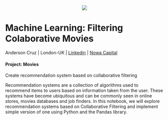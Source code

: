 <center>
    <img src="https://fael.edu.br/upload/cursos/interna/data-science-02-12-06-20-031446.png"  />
</center>

# Machine Learning: Filtering Colaborative Movies

Anderson Cruz | London-UK | 
<a href="https://www.linkedin.com/in/anderjcruz/" target="_blank">Linkedin</a> | 
<a href="https://nowacapital.com" target="_blank">Nowa Capital</a>

#### Project: Movies 
Create recommendation system based on collaborative filtering

Recommendation systems are a collection of algorithms used to recommend items to users based on information taken from the user. These systems have become ubiquitous and can be commonly seen in online stores, movies databases and job finders. In this notebook, we will explore recommendation systems based on Collaborative Filtering and implement simple version of one using Python and the Pandas library.
